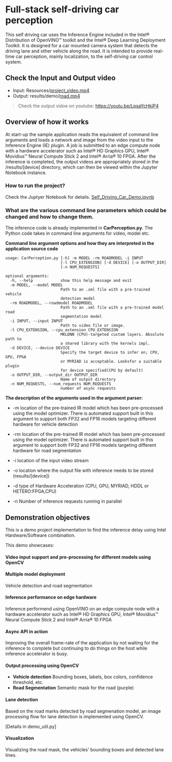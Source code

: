 # Full-stack self-driving car perception
This self driving car uses the Inference Engine included in the Intel® Distribution of OpenVINO™ toolkit and the Intel® Deep Learning Deployment Toolkit. It is designed for a car mounted camera system that detects the driving lane and other vehicle along the road. It is intended to provide real-time car perception, mainly localization, to the self-driving car control system.
## Check the Input and Output video
* Input: Resources/[project\_video.mp4](https://github.com/Aya-ZIbra/car-perception/blob/master/Resources/project_video.mp4)
* Output: results/demo/[road.mp4](https://github.com/Aya-ZIbra/car-perception/blob/master/results/demo/road.mp4)
> Check the output vidoe on youtube: https://youtu.be/LpsaYcHkjP4

## Overview of how it works
At start-up the sample application reads the equivalent of command line arguments and loads a network and image from the video input to the Inference Engine (IE) plugin. A job is submitted to an edge compute node with a hardware accelerator such as Intel® HD Graphics GPU, Intel® Movidius™ Neural Compute Stick 2 and Intel® Arria® 10 FPGA. After the inference is completed, the output videos are appropriately stored in the /results/[device] directory, which can then be viewed within the Jupyter Notebook instance.

### How to run the project?
Check the Juptyer Notebook for details. [Self\_Driving\_Car\_Demo.ipynb](https://github.com/Aya-ZIbra/car-perception/blob/master/Self_Driving_Car_Demo.ipynb)
### What are the various command line parameters which could be changed and how to change them. 
The inference code is already implemented in **CarPerception.py**.
The Python code takes in command line arguments for video, model etc.

**Command line argument options and how they are interpreted in the application source code**
```
usage: CarPerception.py [-h] -m MODEL -rm ROADMODEL -i INPUT
                        [-l CPU_EXTENSION] [-d DEVICE] [-o OUTPUT_DIR]
                        [-n NUM_REQUESTS]

optional arguments:
  -h, --help            show this help message and exit
  -m MODEL, --model MODEL
                        Path to an .xml file with a pre-trained vehicle
                        detection model
  -rm ROADMODEL, --roadmodel ROADMODEL
                        Path to an .xml file with a pre-trained model road
                        segmentation model
  -i INPUT, --input INPUT
                        Path to video file or image.
  -l CPU_EXTENSION, --cpu_extension CPU_EXTENSION
                        MKLDNN (CPU)-targeted custom layers. Absolute path to
                        a shared library with the kernels impl.
  -d DEVICE, --device DEVICE
                        Specify the target device to infer on; CPU, GPU, FPGA
                        or MYRIAD is acceptable. Looksfor a suitable plugin
                        for device specified(CPU by default)
  -o OUTPUT_DIR, --output_dir OUTPUT_DIR
                        Name of output directory
  -n NUM_REQUESTS, --num_requests NUM_REQUESTS
                        number of async requests
```
**The description of the arguments used in the argument parser:**
* -m location of the pre-trained IR model which has been pre-processed using the model optimizer. There is automated support built in this argument to support both FP32 and FP16 models targeting different hardware for vehicle detection
* -rm location of the pre-trained IR model which has been pre-processed using the model optimizer. There is automated support built in this argument to support both FP32 and FP16 models targeting different hardware for road segmentation

* -i location of the input video stream

* -o location where the output file with inference needs to be stored (results/[device])
* -d type of Hardware Acceleration (CPU, GPU, MYRIAD, HDDL or HETERO:FPGA,CPU)
* -n Number of inference requests running in parallel
## Demonstration objectives

This is a demo project implementation to find the inference delay using Intel Hardware/Software combination.

This demo showcases:
#### Video input support and pre-processing for different models using OpenCV
#### Multiple model deployment
Vehicle detection and road segmentation
#### Inference performance on edge hardware
Inference performend using OpenVINO on an edge compute node with a hardware accelerator such as Intel® HD Graphics GPU, Intel® Movidius™ Neural Compute Stick 2 and Intel® Arria® 10 FPGA
#### Async API in action
Improving the overall frame-rate of the application by not waiting for the inference to complete but continuing to do things on the host while inference accelerator is busy.
#### Output processing using OpenCV
- **Vehicle detection** Bounding boxes, labels, box colors, confidence threshold, etc.
- **Road Segmentation** Semantic mask for the road (purple)

#### Lane detection
Based on the road marks detected by road segmenation model, an image processing flow for lane detection is implemented using OpenCV.

[Details in demo_util.py]

#### Visualization
Visualizing the road mask, the vehicles' bounding boxes and detected lane lines.
